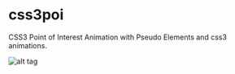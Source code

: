 css3poi
=======

CSS3 Point of Interest Animation with Pseudo Elements and css3 animations.

![alt tag](http://cic8on.de/git/css3poi-screen.png)
